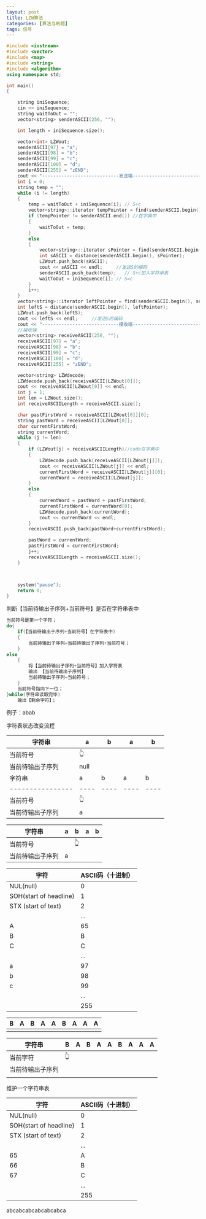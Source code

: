 ```yaml
---
layout: post
title: LZW算法
categories: [算法与刷题]
tags: 信号
---
```


```c++
#include <iostream>
#include <vector>
#include <map>
#include <string>
#include <algorithm>
using namespace std;

int main()
{

	string iniSequence;
	cin >> iniSequence;
	string waitToOut = "";
	vector<string> senderASCII(256, "");

	int length = iniSequence.size();

	vector<int> LZWout;
	senderASCII[97] = "a";
	senderASCII[98] = "b";
	senderASCII[99] = "c";
	senderASCII[100] = "d";
	senderASCII[255] = "zEND";
	cout << "----------------------------发送端--------------------------" << endl;
	int i = 0;
	string temp = "";
	while (i != length)
	{
		temp = waitToOut + iniSequence[i]; // S+c
		vector<string>::iterator tempPointer = find(senderASCII.begin(), senderASCII.end(), temp);
		if (tempPointer != senderASCII.end()) //在字典中
		{
			waitToOut = temp;
		}
		else
		{
			vector<string>::iterator sPointer = find(senderASCII.begin(), senderASCII.end(), waitToOut);
			int sASCII = distance(senderASCII.begin(), sPointer);
			LZWout.push_back(sASCII);
			cout << sASCII << endl;     //发送S的编码
			senderASCII.push_back(temp);   // S+c加入字符串表
			waitToOut = iniSequence[i]; // S=c
		}
		i++;
	}
	vector<string>::iterator leftPointer = find(senderASCII.begin(), senderASCII.end(), waitToOut);
	int leftS = distance(senderASCII.begin(), leftPointer);
	LZWout.push_back(leftS);
	cout << leftS << endl;     //发送S的编码
	cout << "----------------------------接收端--------------------------" << endl;
	//接收端
	vector<string> receiveASCII(256, "");
	receiveASCII[97] = "a";
	receiveASCII[98] = "b";
	receiveASCII[99] = "c";
	receiveASCII[100] = "d";
	receiveASCII[255] = "zEND";

	vector<string> LZWdecode;
	LZWdecode.push_back(receiveASCII[LZWout[0]]);
	cout << receiveASCII[LZWout[0]] << endl;
	int j = 1;
	int len = LZWout.size();
	int receiveASCIILength = receiveASCII.size();

	char pastFirstWord = receiveASCII[LZWout[0]][0];
	string pastWord = receiveASCII[LZWout[0]];
	char currentFirstWord;
	string currentWord;
	while (j != len)
	{
		if (LZWout[j] < receiveASCIILength)//code在字典中
		{
			LZWdecode.push_back(receiveASCII[LZWout[j]]);
			cout << receiveASCII[LZWout[j]] << endl;
			currentFirstWord = receiveASCII[LZWout[j]][0];
			currentWord = receiveASCII[LZWout[j]];
		}
		else
		{
			currentWord = pastWord + pastFirstWord;
			currentFirstWord = currentWord[0];
			LZWdecode.push_back(currentWord);
			cout << currentWord << endl;
		}
		receiveASCII.push_back(pastWord+currentFirstWord);

		pastWord = currentWord;
		pastFirstWord = currentFirstWord;
		j++;
		receiveASCIILength = receiveASCII.size();
	}



	system("pause");
	return 0;
}
```





判断【当前待输出子序列+当前符号】是否在字符串表中

```c++
当前符号是第一个字符；
do{
    if(【当前待输出子序列+当前符号】在字符表中)
    {
    	当前待输出子序列=当前待输出子序列+当前符号；
    }
else
    {
        将【当前待输出子序列+当前符号】加入字符表
        输出 【当前待输出子序列】
        当前待输出子序列=当前符号；
    }
    当前符号指向下一位；
}while(字符串读取完毕)
    输出【剩余字符】；

```

例子：abab

字符表状态改变流程

| 字符串           | a    | b    | a    | b    |
| ---------------- | ---- | ---- | ---- | ---- |
| 当前符号         | 👆    |      |      |      |
| 当前待输出子序列 | null |      |      |      |
| 字符串           | a    | b    | a    | b    |
| ---------------- | ---- | ---- | ---- | ---- |
| 当前符号         | 👆    |      |      |      |
| 当前待输出子序列 | a    |      |      |      |



| 字符串           | a    | b    | a    | b    |
| ---------------- | ---- | ---- | ---- | ---- |
| 当前符号         |      | 👆    |      |      |
| 当前待输出子序列 | a    |      |      |      |



| 字符                   | ASCII码（十进制） |
| ---------------------- | ----------------- |
| NUL(null)              | 0                 |
| SOH(start of headline) | 1                 |
| STX (start of text)    | 2                 |
|                        | ...               |
| A                      | 65                |
| B                      | B                 |
| C                      | C                 |
|                        | ...               |
| a                      | 97                |
| b                      | 98                |
| c                      | 99                |
|                        | ...               |
|                        | 255               |








| B    | A    | B    | A    | A    | B    | A    | A    | A    |
| ---- | ---- | ---- | ---- | ---- | ---- | ---- | ---- | ---- |
|      |      |      |      |      |      |      |      |      |

| 字符串           | B    | A    | B    | A    | A    | B    | A    | A    | A    |
| ---------------- | ---- | ---- | ---- | ---- | ---- | ---- | ---- | ---- | ---- |
| 当前字符         | 👆    |      |      |      |      |      |      |      |      |
| 当前待输出子序列 |      |      |      |      |      |      |      |      |      |
|                  |      |      |      |      |      |      |      |      |      |

维护一个字符串表

| 字符                   | ASCII码（十进制） |
| ---------------------- | ----------------- |
| NUL(null)              | 0                 |
| SOH(start of headline) | 1                 |
| STX (start of text)    | 2                 |
|                        | ...               |
| 65                     | A                 |
| 66                     | B                 |
| 67                     | C                 |
|                        | ...               |
|                        | 255               |

abcabcabcabcabcabca





